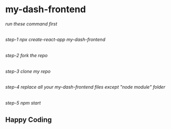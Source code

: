 # my-dash-frontend

###### run these command first

###### step-1 npx create-react-app my-dash-frontend

###### step-2 fork the repo

###### step-3 clone my repo

###### step-4 replace all your my-dash-frontend files except "node module" folder

###### step-5 npm start

## Happy Coding

